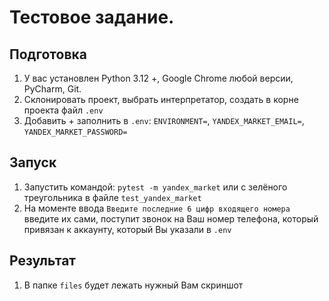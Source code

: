 # Тестовое задание.

## Подготовка
1. У вас установлен Python 3.12 +, Google Chrome любой версии, PyCharm, Git.
2. Склонировать проект, выбрать интерпретатор, создать в корне проекта файл `.env`
3. Добавить + заполнить в `.env`: `ENVIRONMENT=`, `YANDEX_MARKET_EMAIL=`, `YANDEX_MARKET_PASSWORD=`

## Запуск
1. Запустить командой: `pytest -m yandex_market` или с зелёного треугольника в файле `test_yandex_market`
2. На моменте ввода `Введите последние 6 цифр входящего номера` введите их сами, поступит звонок на Ваш номер телефона, который привязан к аккаунту, который Вы указали в `.env`

## Результат
1. В папке `files` будет лежать нужный Вам скриншот